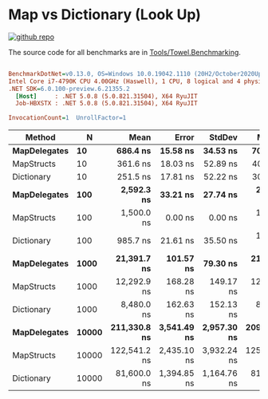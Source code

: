 # Map vs Dictionary (Look Up)

<a href="https://github.com/ZacharyPatten/Towel" alt="Github Repository"><img alt="github repo" src="https://img.shields.io/badge/github-repo-black?logo=github&amp;style=flat" title="Go To Github Repo" alt="Github Repository"></a>

The source code for all benchmarks are in [Tools/Towel.Benchmarking](https://github.com/ZacharyPatten/Towel/tree/main/Tools/Towel_Benchmarking).

``` ini

BenchmarkDotNet=v0.13.0, OS=Windows 10.0.19042.1110 (20H2/October2020Update)
Intel Core i7-4790K CPU 4.00GHz (Haswell), 1 CPU, 8 logical and 4 physical cores
.NET SDK=6.0.100-preview.6.21355.2
  [Host]     : .NET 5.0.8 (5.0.821.31504), X64 RyuJIT
  Job-HBXSTX : .NET 5.0.8 (5.0.821.31504), X64 RyuJIT

InvocationCount=1  UnrollFactor=1  

```
|       Method |     N |         Mean |       Error |      StdDev |       Median |
|------------- |------ |-------------:|------------:|------------:|-------------:|
| **MapDelegates** |    **10** |     **686.4 ns** |    **15.58 ns** |    **34.53 ns** |     **700.0 ns** |
|   MapStructs |    10 |     361.6 ns |    18.03 ns |    52.89 ns |     400.0 ns |
|   Dictionary |    10 |     251.5 ns |    17.81 ns |    52.22 ns |     300.0 ns |
| **MapDelegates** |   **100** |   **2,592.3 ns** |    **33.21 ns** |    **27.74 ns** |   **2,600.0 ns** |
|   MapStructs |   100 |   1,500.0 ns |     0.00 ns |     0.00 ns |   1,500.0 ns |
|   Dictionary |   100 |     985.7 ns |    21.61 ns |    35.50 ns |   1,000.0 ns |
| **MapDelegates** |  **1000** |  **21,391.7 ns** |   **101.57 ns** |    **79.30 ns** |  **21,400.0 ns** |
|   MapStructs |  1000 |  12,292.9 ns |   168.28 ns |   149.17 ns |  12,300.0 ns |
|   Dictionary |  1000 |   8,480.0 ns |   162.63 ns |   152.13 ns |   8,400.0 ns |
| **MapDelegates** | **10000** | **211,330.8 ns** | **3,541.49 ns** | **2,957.30 ns** | **209,400.0 ns** |
|   MapStructs | 10000 | 122,541.2 ns | 2,435.10 ns | 3,932.24 ns | 125,300.0 ns |
|   Dictionary | 10000 |  81,600.0 ns | 1,394.85 ns | 1,164.76 ns |  81,500.0 ns |

